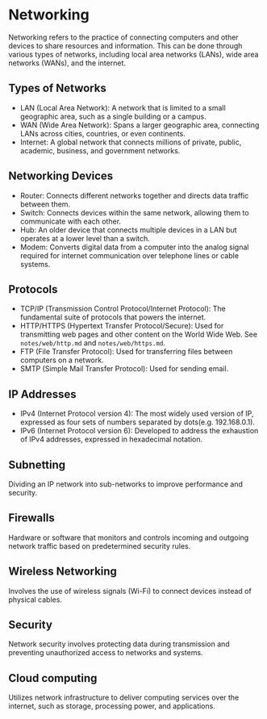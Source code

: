 # Networking
Networking refers to the practice of connecting computers and other devices to
share resources and information. This can be done through various types of networks,
including local area networks (LANs), wide area networks (WANs), and the internet.

## Types of Networks
- LAN (Local Area Network): A network that is limited to a small geographic area,
such as a single building or a campus.
- WAN (Wide Area Network): Spans a larger geographic area, connecting LANs across cities,
countries, or even continents.
- Internet: A global network that connects millions of private, public, academic,
business, and government networks.

## Networking Devices
- Router: Connects different networks together and directs data traffic between them.
- Switch: Connects devices within the same network, allowing them to communicate with
each other.
- Hub: An older device that connects multiple devices in a LAN but operates at a lower
level than a switch.
- Modem: Converts digital data from a computer into the analog signal required for internet
communication over telephone lines or cable systems.

## Protocols
- TCP/IP (Transmission Control Protocol/Internet Protocol): The fundamental suite of
protocols that powers the internet.
- HTTP/HTTPS (Hypertext Transfer Protocol/Secure): Used for transmitting web pages
and other content on the World Wide Web. See `notes/web/http.md` and `notes/web/https.md`.
- FTP (File Transfer Protocol): Used for transferring files between computers on a
network.
- SMTP (Simple Mail Transfer Protocol): Used for sending email.

## IP Addresses
- IPv4 (Internet Protocol version 4): The most widely used version of IP, expressed
as four sets of numbers separated by dots(e.g. 192.168.0.1).
- IPv6 (Internet Protocol version 6): Developed to address the exhaustion of IPv4
addresses, expressed in hexadecimal notation.

## Subnetting
Dividing an IP network into sub-networks to improve performance and security.

## Firewalls
Hardware or software that monitors and controls incoming and outgoing network traffic
based on predetermined security rules.

## Wireless Networking
Involves the use of wireless signals (Wi-Fi) to connect devices instead of physical
cables.

## Security
Network security involves protecting data during transmission and preventing unauthorized
access to networks and systems.

## Cloud computing
Utilizes network infrastructure to deliver computing services over the internet,
such as storage, processing power, and applications.
